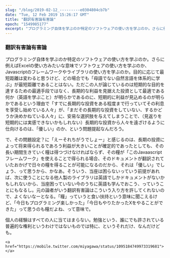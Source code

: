```yaml
---
slug: "/blog/2019-02-12_---------e0304804cb7b"
date: "Tue, 12 Feb 2019 15:26:17 GMT"
title: "翻訳有害論有害論"
epoch: "1549985177"
excerpt: "プログラミング自体を学ぶのか特定のソフトウェアの使い方を学ぶのか。さらに例えばExcelの使い方みたいな意味でソフトウェアの使い方を学ぶのか、Javascriptのフレームワークやライブラリの使い方を学ぶのか。目的に応じて最短距離は変わると思うけど、どの場合でも「母語でない自然言…"
---
```


### 翻訳有害論有害論

プログラミング自体を学ぶのか特定のソフトウェアの使い方を学ぶのか。さらに例えばExcelの使い方みたいな意味でソフトウェアの使い方を学ぶのか、Javascriptのフレームワークやライブラリの使い方を学ぶのか。目的に応じて最短距離は変わると思うけど、どの場合でも「母語でない自然言語を体系的に学ぶ」が最短距離であることはない。ただこの人が論じているのは短期的な目的を達するための最適手段ではなく、長期的な利益を見据えた投資として最適である何か（英語を学ぶこと）が明らかであるのに、短期的に利益が見込めるのが明らかであるという理由で「すでに長期的な投資をある程度まで行っていてその利息を享受し始めている人々」が、「まだその長期的な投資をしていない、するかどうか決めかねている人々」に、安易な選択肢を与えてしまうことで、（見返りを短期的には実感できないかもしれない）長期的な投資から人々を遠ざけるように仕向けるのは、「優しい」のか、という問題提起なんだろう。

で、その問題設定？に「えーそれちがうでしょー」と感じるのは、長期の投資によって将来得られるであろう利益が大きいことが確定的であったとしても、その長い期間生きていく糧は得つづけなければならず、その糧が「このJavaascriptフレームワーク」を使えることで得られる場合、そのドキュメントが翻訳されていたおかげで日々の糧を得ることが可能になるのだから、それは「優しい」でしょう、って思うから、かなあ。そういう、当座は困らないっていう前提があれば、次に使うことになる他人製のライブラリは英語でしかドキュメントがないかもしれないから、当座困っていない今のうちに英語も学んでおこう、っていうことにもなるし。元の論者がいう翻訳有害論はこういう入り方を許してくれないので、よくないなーとなる。「糧」っていうと食い扶持という意味に聞こえるけど、「今日もプログラミング楽しかった」「今日もやりたかったXをやることができた」って思うのも糧だよね、って意味で。

個人の経験はすべての人に当てはまらない。勉強という、誰にでも許されている普遍的な権利というわけではないものでは特に、というそれだけ、なんだけども。

```
<a href="https://mobile.twitter.com/miyagawa/status/1095184749973319681"></a>
```

